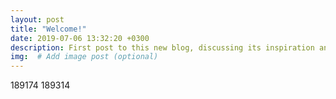 ```yaml
---
layout: post
title: "Welcome!"
date: 2019-07-06 13:32:20 +0300
description: First post to this new blog, discussing its inspiration and future content. # Add post description (optional)
img:  # Add image post (optional)
---
```

189174
189314